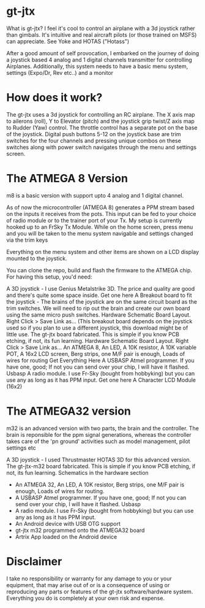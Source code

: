# gt-jtx
What is gt-jtx?
I feel it's cool to control an airplane with a 3d joystick rather than gimbals. It's intuitive and real aircraft pilots (or those trained on MSFS) can appreciate. See Yoke and HOTAS ("Hotass")

After a good amount of self provocation, I embarked on the journey of doing a joystick based 4 analog and 1 digital channels transmitter for controlling Airplanes. Additionally, this system needs to have a basic menu system, settings (Expo/Dr, Rev etc..) and a monitor

# How does it work?
The gt-jtx uses a 3d joystick for controlling an RC airplane. The X axis map to ailerons (roll), Y to Elevator (pitch) and the joystick grip twist/Z axis map to Rudder (Yaw) control. The throttle control has a separate pot on the base of the joystick. Digital push buttons 5-12 on the joystick base are trim switches for the four channels and pressing unique combos on these switches along with power switch navigates through the menu and settings screen.

# The ATMEGA 8 Version

m8 is a basic version with support upto 4 analog and 1 digital channel.

As of now the microcontroller (ATMEGA 8) generates a PPM stream based on the inputs it receives from the pots. This input can be fed to your choice of radio module or to the trainer port of your Tx. My setup is currently hooked up to an FrSky Tx Module. While on the home screen, press menu and you will be taken to the menu system navigable and settings changed via the trim keys

Everything on the menu system and other items are shown on a LCD display mounted to the joystick.

You can clone the repo, build and flash the firmware to the ATMEGA chip. For having this setup, you'd need:

A 3D joystick - I use Genius Metalstrike 3D. The price and quality are good and there's quite some space inside. Get one here
A Breakout board to fit the joystick - The brains of the joystick are on the same circuit board as the trim switches. We will need to rip out the brain and create our own board using the same micro push switches. Hardware Schematic Board Layout. Right Click > Save Link as... (This breakout board depends on the joystick used so if you plan to use a different joystick, this download might be of little use.
The gt-jtx board fabricated. This is simple if you know PCB etching, if not, its fun learning. Hardware Schematic Board Layout. Right Click > Save Link as...
An ATMEGA 8, An LED, A 10K resistor, A 10K variable POT, A 16x2 LCD screen, Berg strips, one M/F pair is enough, Loads of wires for routing Get Everything Here
A USBASP Atmel programmer. If you have one, good; If not you can send over your chip, I will have it flashed. Usbasp
A radio module. I use Fr-Sky (bought from hobbyking) but you can use any as long as it has PPM input. Get one here
A Character LCD Module (16x2)

# The ATMEGA32 version

m32 is an advanced version with two parts, the brain and the controller. 
The brain is reponsible for the ppm signal generations, whereas the controller takes care of the 'pn ground' activities such as model management, pilot settings etc

A 3D joystick - I used Thrustmaster HOTAS 3D for this advanced version.
The gt-jtx-m32 board fabricated. This is simple if you know PCB etching, if not, its fun learning. Schematics in the hardware section

- An ATMEGA 32, An LED, A 10K resistor, Berg strips, one M/F pair is enough, Loads of wires for routing.
- A USBASP Atmel programmer. If you have one, good; If not you can send over your chip, I will have it flashed. Usbasp
- A radio module. I use Fr-Sky (bought from hobbyking) but you can use any as long as it has PPM input. 
- An Android device with USB OTG support
- gt-jtx m32 programmed onto the ATMEGA32 board
- Artrix App loaded on the Android device


# Disclaimer
I take no responsibility or warranty for any damage to you or your equipment, that may arise out of or is a consequence of using or reproducing any parts or features of the gt-jtx software/hardware system. Everything you do is completely at your own risk and expense.
